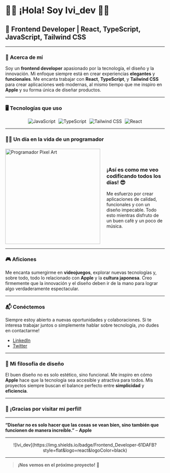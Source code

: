 # 👨‍💻 **¡Hola! Soy Ivi_dev** 👨‍💻

## 🌟 **Frontend Developer | React, TypeScript, JavaScript, Tailwind CSS**

---

### 🚀 **Acerca de mí**

Soy un **frontend developer** apasionado por la tecnología, el diseño y la innovación. Mi enfoque siempre está en crear experiencias **elegantes** y **funcionales**. Me encanta trabajar con **React**, **TypeScript**, y **Tailwind CSS** para crear aplicaciones web modernas, al mismo tiempo que me inspiro en **Apple** y su forma única de diseñar productos.

---

### 🖥️ **Tecnologías que uso**

<div style="display: flex; align-items: center; justify-content: center;">
  <img src="https://img.shields.io/badge/-JavaScript-F7DF1E?style=flat&logo=javascript&logoColor=black" alt="JavaScript" style="margin-right: 10px;"/>
  <img src="https://img.shields.io/badge/-TypeScript-3178C6?style=flat&logo=typescript&logoColor=white" alt="TypeScript" style="margin-right: 10px;"/>
  <img src="https://img.shields.io/badge/-TailwindCSS-06B6D4?style=flat&logo=tailwindcss&logoColor=white" alt="Tailwind CSS" style="margin-right: 10px;"/>
  <img src="https://img.shields.io/badge/-React-61DAFB?style=flat&logo=react&logoColor=black" alt="React" />
</div>

---

### 👨‍💻 **Un día en la vida de un programador**

<div style="display: flex; align-items: center; justify-content: center; margin-top: 20px;">
  <div style="margin-right: 20px;">
    <img src="https://media.giphy.com/media/xUPGcA1JFrhWjZYFq8/giphy.gif" alt="Programador Pixel Art" width="300" />
  </div>
  <div>
    <h3>¡Así es como me veo codificando todos los días! 😎</h3>
    <p>Me esfuerzo por crear aplicaciones de calidad, funcionales y con un diseño impecable. Todo esto mientras disfruto de un buen café y un poco de música.</p>
  </div>
</div>

---

### 🎮 **Aficiones**

Me encanta sumergirme en **videojuegos**, explorar nuevas tecnologías y, sobre todo, todo lo relacionado con **Apple** y la **cultura japonesa**. Creo firmemente que la innovación y el diseño deben ir de la mano para lograr algo verdaderamente espectacular.

---

### 📬 **Conéctemos**

Siempre estoy abierto a nuevas oportunidades y colaboraciones. Si te interesa trabajar juntos o simplemente hablar sobre tecnología, ¡no dudes en contactarme!

- [LinkedIn](https://www.linkedin.com/in/ivi-dev)
- [Twitter](https://twitter.com/ivi_dev)

---

### 🎨 **Mi filosofía de diseño**

El buen diseño no es solo estético, sino funcional. Me inspiro en cómo **Apple** hace que la tecnología sea accesible y atractiva para todos. Mis proyectos siempre buscan el balance perfecto entre **simplicidad** y **eficiencia**.

---

### 🌟 **¡Gracias por visitar mi perfil!**

---

**“Diseñar no es solo hacer que las cosas se vean bien, sino también que funcionen de manera increíble.”** – **Apple**

---

<div align="center">
  ![Ivi_dev](https://img.shields.io/badge/Frontend_Developer-61DAFB?style=flat&logo=react&logoColor=black)
</div>

---

> **¡Nos vemos en el próximo proyecto!** 👋
